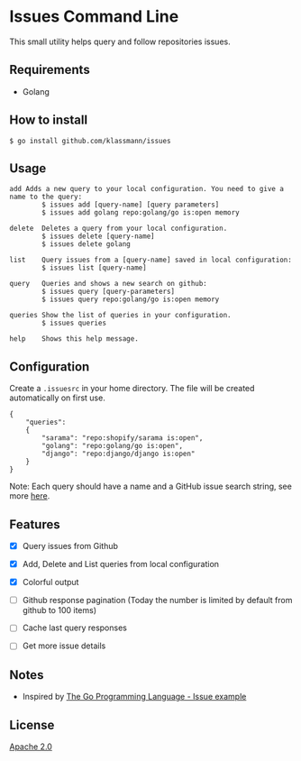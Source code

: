 # Issues Command Line

This small utility helps query and follow repositories issues.

## Requirements

- Golang


## How to install

    $ go install github.com/klassmann/issues

## Usage

    add	Adds a new query to your local configuration. You need to give a name to the query:
            $ issues add [query-name] [query parameters]
            $ issues add golang repo:golang/go is:open memory

    delete	Deletes a query from your local configuration.
            $ issues delete [query-name]
            $ issues delete golang

    list	Query issues from a [query-name] saved in local configuration:
            $ issues list [query-name]

    query	Queries and shows a new search on github:
            $ issues query [query-parameters]
            $ issues query repo:golang/go is:open memory

    queries	Show the list of queries in your configuration.
            $ issues queries

    help	Shows this help message.


## Configuration
Create a `.issuesrc` in your home directory. The file will be created automatically on first use.

    {
        "queries": 
        {
            "sarama": "repo:shopify/sarama is:open",
            "golang": "repo:golang/go is:open",
            "django": "repo:django/django is:open"
        }
    }

Note: Each query should have a name and a GitHub issue search string, see more [here](https://developer.github.com/v3/search/#search-issues).

## Features

- [X] Query issues from Github
- [X] Add, Delete and List queries from local configuration
- [X] Colorful output
- [ ] Github response pagination (Today the number is limited by default from github to 100 items)
- [ ] Cache last query responses
- [ ] Get more issue details


## Notes

- Inspired by [The Go Programming Language - Issue example](https://github.com/adonovan/gopl.io/tree/master/ch4/issues)


## License
[Apache 2.0](LICENSE)
